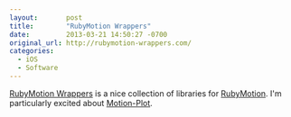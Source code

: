 ```yaml
---
layout:       post
title:        "RubyMotion Wrappers"
date:         2013-03-21 14:50:27 -0700
original_url: http://rubymotion-wrappers.com/
categories:
  - iOS
  - Software
---
```


 [RubyMotion Wrappers](http://rubymotion-wrappers.com)  is a nice collection of libraries for  [RubyMotion](http://www.rubymotion.com). I'm particularly excited about  [Motion-Plot](https://github.com/toamitkumar/motion-plot).
